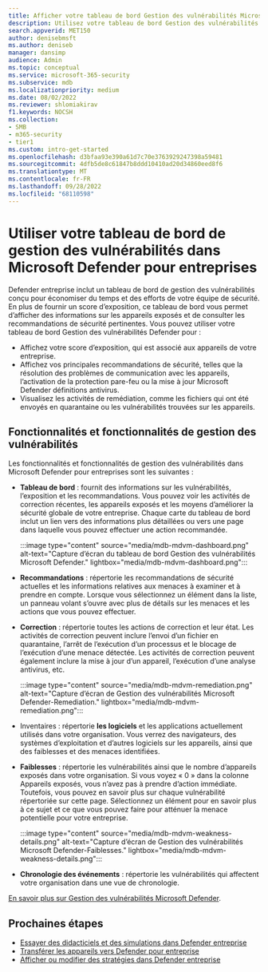 ```yaml
---
title: Afficher votre tableau de bord Gestion des vulnérabilités Microsoft Defender dans Microsoft Defender pour entreprises
description: Utilisez votre tableau de bord Gestion des vulnérabilités Microsoft Defender pour afficher les éléments importants à traiter dans Defender entreprise.
search.appverid: MET150
author: denisebmsft
ms.author: deniseb
manager: dansimp
audience: Admin
ms.topic: conceptual
ms.service: microsoft-365-security
ms.subservice: mdb
ms.localizationpriority: medium
ms.date: 08/02/2022
ms.reviewer: shlomiakirav
f1.keywords: NOCSH
ms.collection:
- SMB
- m365-security
- tier1
ms.custom: intro-get-started
ms.openlocfilehash: d3bfaa93e390a61d7c70e3763929247398a59481
ms.sourcegitcommit: 4dfb5de8c61847b8ddd10410ad20d34860eed8f6
ms.translationtype: MT
ms.contentlocale: fr-FR
ms.lasthandoff: 09/28/2022
ms.locfileid: "68110598"
---
```

# <a name="use-your-vulnerability-management-dashboard-in-microsoft-defender-for-business"></a>Utiliser votre tableau de bord de gestion des vulnérabilités dans Microsoft Defender pour entreprises

Defender entreprise inclut un tableau de bord de gestion des vulnérabilités conçu pour économiser du temps et des efforts de votre équipe de sécurité. En plus de fournir un score d’exposition, ce tableau de bord vous permet d’afficher des informations sur les appareils exposés et de consulter les recommandations de sécurité pertinentes. Vous pouvez utiliser votre tableau de bord Gestion des vulnérabilités Defender pour :

- Affichez votre score d’exposition, qui est associé aux appareils de votre entreprise.
- Affichez vos principales recommandations de sécurité, telles que la résolution des problèmes de communication avec les appareils, l’activation de la protection pare-feu ou la mise à jour Microsoft Defender définitions antivirus.
- Visualisez les activités de remédiation, comme les fichiers qui ont été envoyés en quarantaine ou les vulnérabilités trouvées sur les appareils.

## <a name="vulnerability-management-features-and-capabilities"></a>Fonctionnalités et fonctionnalités de gestion des vulnérabilités

Les fonctionnalités et fonctionnalités de gestion des vulnérabilités dans Microsoft Defender pour entreprises sont les suivantes :

- **Tableau de bord** : fournit des informations sur les vulnérabilités, l’exposition et les recommandations. Vous pouvez voir les activités de correction récentes, les appareils exposés et les moyens d’améliorer la sécurité globale de votre entreprise. Chaque carte du tableau de bord inclut un lien vers des informations plus détaillées ou vers une page dans laquelle vous pouvez effectuer une action recommandée.

    :::image type="content" source="media/mdb-mdvm-dashboard.png" alt-text="Capture d’écran du tableau de bord Gestion des vulnérabilités Microsoft Defender." lightbox="media/mdb-mdvm-dashboard.png":::

- **Recommandations** : répertorie les recommandations de sécurité actuelles et les informations relatives aux menaces à examiner et à prendre en compte. Lorsque vous sélectionnez un élément dans la liste, un panneau volant s’ouvre avec plus de détails sur les menaces et les actions que vous pouvez effectuer.

- **Correction** : répertorie toutes les actions de correction et leur état. Les activités de correction peuvent inclure l’envoi d’un fichier en quarantaine, l’arrêt de l’exécution d’un processus et le blocage de l’exécution d’une menace détectée. Les activités de correction peuvent également inclure la mise à jour d’un appareil, l’exécution d’une analyse antivirus, etc. 

    :::image type="content" source="media/mdb-mdvm-remediation.png" alt-text="Capture d’écran de Gestion des vulnérabilités Microsoft Defender-Remediation." lightbox="media/mdb-mdvm-remediation.png":::

- Inventaires : répertorie **les logiciels** et les applications actuellement utilisés dans votre organisation. Vous verrez des navigateurs, des systèmes d’exploitation et d’autres logiciels sur les appareils, ainsi que des faiblesses et des menaces identifiées.

- **Faiblesses** : répertorie les vulnérabilités ainsi que le nombre d’appareils exposés dans votre organisation. Si vous voyez « 0 » dans la colonne Appareils exposés, vous n’avez pas à prendre d’action immédiate. Toutefois, vous pouvez en savoir plus sur chaque vulnérabilité répertoriée sur cette page. Sélectionnez un élément pour en savoir plus à ce sujet et ce que vous pouvez faire pour atténuer la menace potentielle pour votre entreprise.

    :::image type="content" source="media/mdb-mdvm-weakness-details.png" alt-text="Capture d’écran de Gestion des vulnérabilités Microsoft Defender-Faiblesses." lightbox="media/mdb-mdvm-weakness-details.png":::

- **Chronologie des événements** : répertorie les vulnérabilités qui affectent votre organisation dans une vue de chronologie.   

[En savoir plus sur Gestion des vulnérabilités Microsoft Defender](../defender-vulnerability-management/defender-vulnerability-management.md).

## <a name="next-steps"></a>Prochaines étapes

- [Essayer des didacticiels et des simulations dans Defender entreprise](mdb-tutorials.md)
- [Transférer les appareils vers Defender pour entreprise](mdb-onboard-devices.md)
- [Afficher ou modifier des stratégies dans Defender entreprise](mdb-view-edit-create-policies.md)

